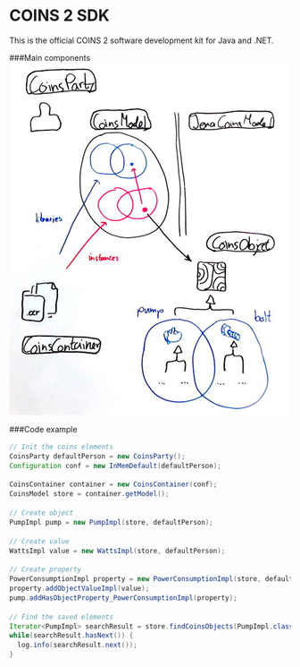 # COINS 2 SDK
This is the official COINS 2 software development kit for Java and .NET.

###Main components
![Main components](/doc/img/summary.jpg?raw=true "Main components")

###Code example
```java
// Init the coins elements
CoinsParty defaultPerson = new CoinsParty();
Configuration conf = new InMemDefault(defaultPerson);

CoinsContainer container = new CoinsContainer(conf);
CoinsModel store = container.getModel();

// Create object
PumpImpl pump = new PumpImpl(store, defaultPerson);

// Create value
WattsImpl value = new WattsImpl(store, defaultPerson);

// Create property
PowerConsumptionImpl property = new PowerConsumptionImpl(store, defaultPerson);
property.addObjectValueImpl(value);
pump.addHasObjectProperty_PowerConsumptionImpl(property);

// Find the saved elements
Iterator<PumpImpl> searchResult = store.findCoinsObjects(PumpImpl.class, PumpImpl.CLASS_URI);
while(searchResult.hasNext()) {
  log.info(searchResult.next());
}
```


